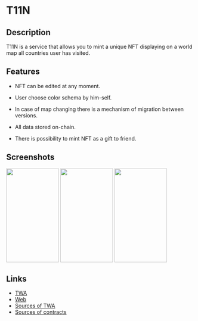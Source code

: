 # T11N

## Description

T11N is a service that allows you to mint a unique NFT displaying on a world map all countries user has visited.

## Features

- NFT can be edited at any moment.

- User choose color schema by him-self.

- In case of map changing there is a mechanism of migration between versions.

- All data stored on-chain.

- There is possibility to mint NFT as a gift to friend.

## Screenshots

<img src="https://www.upwork.com/att/download/portfolio/persons/uid/472809685915836416/profile/projects/files/fe6eeb0e-d747-4969-a8a7-f2ee44965dd6" alt="" style="height: 252px; width:141px;"/>
<img src="https://www.upwork.com/att/download/portfolio/persons/uid/472809685915836416/profile/projects/files/738c4c58-34f5-4a2a-8374-dc9e0e8e0e0f" alt="" style="height: 252px; width:141px;"/>
<img src="https://www.upwork.com/att/download/portfolio/persons/uid/472809685915836416/profile/projects/files/ccdeefb3-71d3-448d-b02a-e158b9a6ce10" alt="" style="height: 252px; width:141px;"/>

## Links

- [TWA](https://t.me/t11n_bot)
- [Web](https://krivochenko.github.io/t11n/)
- [Sources of TWA](https://github.com/krivochenko/t11n)
- [Sources of contracts](https://github.com/krivochenko/t11n-contracts)
